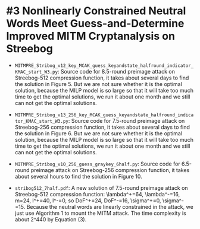 #3 Nonlinearly Constrained Neutral Words Meet Guess-and-Determine Improved MITM Cryptanalysis on Streebog
==
* `MITMPRE_Stribog_v12_key_MCAK_guess_keyandstate_halfround_indicator_KMAC_start_W3.py`: Source code for 8.5-round preimage attack on Streebog-512 compression function, it takes about several days to find the solution in Figure 5. But we are not sure whether it is the optimal solution, because the MILP model is so large so that it will take too much time to get the optimal solutions, we run it about one month and we still can not get the optimal solutions.

* `MITMPRE_Stribog_v13_256_key_MCAK_guess_keyandstate_halfround_indicator_KMAC_start_W3.py`: Source code for 7.5-round preimage attack on Streebog-256 compression function, it takes about several days to find the solution in Figure 6. But we are not sure whether it is the optimal solution, because the MILP model is so large so that it will take too much time to get the optimal solutions, we run it about one month and we still can not get the optimal solutions.

* `MITMPRE_Stribog_v10_256_guess_graykey_6half.py`: Source code for 6.5-round preimage attack on Streebog-256 compression function, it takes about several hours to find the solution in Figure 10.

* `stribog512_7half.pdf`: A new solution of 7.5-round preimage attack on Streebog-512 compression function: \lambda^+=64, \lambda^-=16, m=24, l^+=40, l^-=0, so DoF^+=24, DoF^-=16, \sigma^+=0, \sigma^-=15. Because the neutral words are linearly constrained in the attack, we just use Algorithm 1 to mount the MITM attack. The time complexity is about 2^440 by Equation (3).

